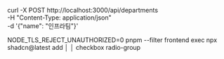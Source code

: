 curl -X POST http://localhost:3000/api/departments \
-H "Content-Type: application/json" \
-d '{"name": "인프라팀"}'

NODE_TLS_REJECT_UNAUTHORIZED=0 pnpm --filter frontend exec npx shadcn@latest add │
│ checkbox radio-group
